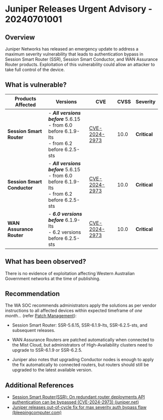 # Juniper Releases Urgent Advisory - 20240701001

## Overview

Juniper Networks has released an emergency update to address a maximum severity vulnerability that leads to authentication bypass in Session Smart Router (SSR), Session Smart Conductor, and WAN Assurance Router products. Exploitation of this vulnerability could allow an attacker to take full control of the device.

## What is vulnerable?

| Products Affected           | Versions                                                                                          | CVE                                                             | CVSS | Severity     |
| --------------------------- | ------------------------------------------------------------------------------------------------- | --------------------------------------------------------------- | ---- | ------------ |
| **Session Smart Router**    | - ***All versions before*** 5.6.15<br/>- from 6.0 before 6.1.9-lts<br>- from 6.2 before 6.2.5-sts | [CVE-2024-2973](https://nvd.nist.gov/vuln/detail/CVE-2024-2973) | 10.0 | **Critical** |
| **Session Smart Conductor** | - ***All versions before*** 5.6.15<br/>- from 6.0 before 6.1.9-lts<br>- from 6.2 before 6.2.5-sts | [CVE-2024-2973](https://nvd.nist.gov/vuln/detail/CVE-2024-2973) | 10.0 | **Critical** |
| **WAN Assurance Router**    | - ***6.0 versions before*** 6.1.9-lts<br/>- 6.2 versions before 6.2.5-sts                         | [CVE-2024-2973](https://nvd.nist.gov/vuln/detail/CVE-2024-2973) | 10.0 | **Critical** |

## What has been observed?

There is no evidence of exploitation affecting Western Australian Government networks at the time of publishing.

## Recommendation

The WA SOC recommends administrators apply the solutions as per vendor instructions to all affected devices within expected timeframe of *one month...* (refer [Patch Management](../guidelines/patch-management.md)):

- Session Smart Router: SSR-5.6.15, SSR-6.1.9-lts, SSR-6.2.5-sts, and subsequent releases.

- WAN Assurance Routers are patched automatically when connected to the Mist Cloud, but administrators of High-Availability clusters need to upgrade to SSR-6.1.9 or SSR-6.2.5.

- Juniper also notes that upgrading Conductor nodes is enough to apply the fix automatically to connected routers, but routers should still be upgraded to the latest available version.

## Additional References

- [Session Smart Router(SSR): On redundant router deployments API authentication can be bypassed (CVE-2024-2973) (juniper.net)](https://supportportal.juniper.net/s/article/2024-06-Out-Of-Cycle-Security-Bulletin-Session-Smart-Router-SSR-On-redundant-router-deployments-API-authentication-can-be-bypassed-CVE-2024-2973?language=en_US)
- [Juniper releases out-of-cycle fix for max severity auth bypass flaw (bleepingcomputer.com)](https://www.bleepingcomputer.com/news/security/juniper-releases-out-of-cycle-fix-for-max-severity-auth-bypass-flaw/)
